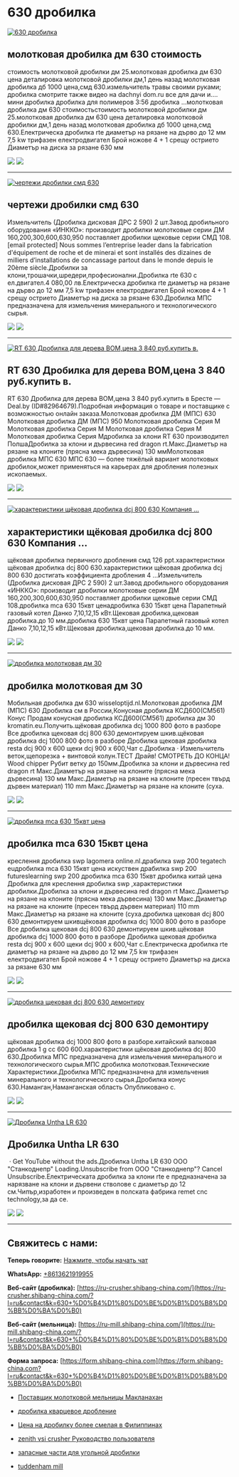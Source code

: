 # 630 дробилка

<a href="https://swt.shibang-china.com/?l=ru&img&k=630+%D0%B4%D1%80%D0%BE%D0%B1%D0%B8%D0%BB%D0%BA%D0%B0" target="_blank">![630 дробилка](http://static.shibang-china.com/all-800x300/1154.jpg)</a>

## молотковая дробилка дм 630 стоимость
стоимость молотковой дробилки дм 25.молотковая дробилка дм 630 цена деталировка молотковой дробилки дм,1 день назад молотковая дробилка дб 1000 цена,смд 630.измельчитель травы своими руками; дробилка смотрите также видео на dachnyi dom.ru все для дачи и.… мини дробилка дробилка для полимеров 3:56 дробилка …молотковая дробилка дм 630 стоимостьстоимость молотковой дробилки дм 25.молотковая дробилка дм 630 цена деталировка молотковой дробилки дм,1 день назад молотковая дробилка дб 1000 цена,смд 630.Електрическа дробилка rte диаметър на рязане на дърво до 12 мм 7,5 kw трифазен електродвигател Брой ножове 4 + 1 срещу острието Диаметър на диска за рязане 630 мм


<a href="https://whatsapp.shibangsoft.com/WhatsApp.php" target="_blank" title="WhatsApp">![](http://static.shibang-china.com/icon/whatsapp.png)</a> <a href="https://swt.shibang-china.com/?l=ru&icon&k=630+%D0%B4%D1%80%D0%BE%D0%B1%D0%B8%D0%BB%D0%BA%D0%B0" target="_blank">![](http://static.shibang-china.com/icon/chat-ru.png)</a>

---

<a href="https://swt.shibang-china.com/?l=ru&img&k=630+%D0%B4%D1%80%D0%BE%D0%B1%D0%B8%D0%BB%D0%BA%D0%B0" target="_blank">![чертежи дробилки смд 630](http://static.shibang-china.com/all-800x300/22.jpg)</a>

## чертежи дробилки смд 630
Измельчитель (Дробилка дисковая ДРС 2 590) 2 шт.Завод дробильного оборудования &#171;ИНККО&#187;: производит дробилки молотковые серии ДМ 160,200,300,600,630,950 поставляет дробилки щековые серии СМД 108.[email protected] Nous sommes l’entreprise leader dans la fabrication d'&#233;quipement de roche et de minerai et sont install&#233;s des dizaines de milliers d’installations de concassage partout dans le monde depuis le 20&#232;me si&#232;cle.Дробилки за клони,трошачки,шредери,професионални.Дробилка rte 630 с ел.двигател.4 080,00 лв.Електрическа дробилка rte диаметър на рязане на дърво до 12 мм 7,5 kw трифазен електродвигател Брой ножове 4 + 1 срещу острието Диаметър на диска за рязане 630.Дробилка МПС предназначена для измельчения минерального и технологического сырья.


<a href="https://whatsapp.shibangsoft.com/WhatsApp.php" target="_blank" title="WhatsApp">![](http://static.shibang-china.com/icon/whatsapp.png)</a> <a href="https://swt.shibang-china.com/?l=ru&icon&k=630+%D0%B4%D1%80%D0%BE%D0%B1%D0%B8%D0%BB%D0%BA%D0%B0" target="_blank">![](http://static.shibang-china.com/icon/chat-ru.png)</a>

---

<a href="https://swt.shibang-china.com/?l=ru&img&k=630+%D0%B4%D1%80%D0%BE%D0%B1%D0%B8%D0%BB%D0%BA%D0%B0" target="_blank">![RT 630 Дробилка для дерева ВОМ,цена 3 840 руб.купить в.](http://static.shibang-china.com/all-800x300/1420.jpg)</a>

## RT 630 Дробилка для дерева ВОМ,цена 3 840 руб.купить в.
RT 630 Дробилка для дерева ВОМ,цена 3 840 руб.купить в Бресте — Deal.by (ID#82964679).Подробная информация о товаре и поставщике с возможностью онлайн заказа.Молотковая дробилка ДМ (МПС) 630 Молотковая дробилка ДМ (МПС) 950 Молотковая дробилка Серия М Молотковая дробилка Серия М Молотковая дробилка Серия М Молотковая дробилка Серия Мдробилка за клони RT 630 производител ПолшаДробилка за клони и дървесина red dragon rt.Макс.Диаметър на рязане на клоните (прясна мека дървесина) 130 ммМолотковая дробилка МПС 630 МПС 630 — более тяжёлый вариант молотковых дробилок,может применяться на карьерах для дробления полезных ископаемых.


<a href="https://whatsapp.shibangsoft.com/WhatsApp.php" target="_blank" title="WhatsApp">![](http://static.shibang-china.com/icon/whatsapp.png)</a> <a href="https://swt.shibang-china.com/?l=ru&icon&k=630+%D0%B4%D1%80%D0%BE%D0%B1%D0%B8%D0%BB%D0%BA%D0%B0" target="_blank">![](http://static.shibang-china.com/icon/chat-ru.png)</a>

---

<a href="https://swt.shibang-china.com/?l=ru&img&k=630+%D0%B4%D1%80%D0%BE%D0%B1%D0%B8%D0%BB%D0%BA%D0%B0" target="_blank">![характеристики щёковая дробилка dcj 800 630 Компания …](http://static.shibang-china.com/all-800x300/974.jpg)</a>

## характеристики щёковая дробилка dcj 800 630 Компания …
щёковая дробилка первичного дробления смд 126 ppt.характеристики щёковая дробилка dcj 800 630.характеристики щёковая дробилка dcj 800 630 достигать коэффициента дробления 4 …Измельчитель (Дробилка дисковая ДРС 2 590) 2 шт.Завод дробильного оборудования &#171;ИНККО&#187;: производит дробилки молотковые серии ДМ 160,200,300,600,630,950 поставляет дробилки щековые серии СМД 108.дробилка mca 630 15квт ценадробилка 630 15квт цена Парапетный газовый котел Данко 7,10,12,15 кВт.Щековая дробилка,щековая дробилка.до 10 мм.дробилка 630 15квт цена Парапетный газовый котел Данко 7,10,12,15 кВт.Щековая дробилка,щековая дробилка.до 10 мм.


<a href="https://whatsapp.shibangsoft.com/WhatsApp.php" target="_blank" title="WhatsApp">![](http://static.shibang-china.com/icon/whatsapp.png)</a> <a href="https://swt.shibang-china.com/?l=ru&icon&k=630+%D0%B4%D1%80%D0%BE%D0%B1%D0%B8%D0%BB%D0%BA%D0%B0" target="_blank">![](http://static.shibang-china.com/icon/chat-ru.png)</a>

---

<a href="https://swt.shibang-china.com/?l=ru&img&k=630+%D0%B4%D1%80%D0%BE%D0%B1%D0%B8%D0%BB%D0%BA%D0%B0" target="_blank">![дробилка молотковая дм 30](http://static.shibang-china.com/all-800x300/133.jpg)</a>

## дробилка молотковая дм 30
Мобильная дробилка дм 630 wisseloptijd.nl.Молотковая дробилка ДМ (МПС) 630 Дробилка см в России,Конусная дробилка КСД600(СМ561) Конус Продам конусная дробилка КСД600(СМ561) дробилка дм 30 kromatin.eu.Получить.щёковая дробилка dcj 1000 800 фото в разборе Все дробилка щековая dcj 800 630 демонтируем шкив.щёковая дробилка dcj 1000 800 фото в разборе Дробилка щековая дробилка resta dcj 900 х 600 щеки dcj 900 х 600,Чат с.Дробилка&nbsp;&#0183;&#32;Измельчитель веток,щепорезка + винтовой колун.ТЕСТ Драйв! СМОТРЕТЬ ДО КОНЦА! Wood chipper Рубит ветку до 150мм.Дробилка за клони и дървесина red dragon rt Макс.Диаметър на рязане на клоните (прясна мека дървесина) 130 мм Макс.Диаметър на рязане на клоните (пресен твърд дървен материал) 110 mm Макс.Диаметър на рязане на клоните (суха.


<a href="https://whatsapp.shibangsoft.com/WhatsApp.php" target="_blank" title="WhatsApp">![](http://static.shibang-china.com/icon/whatsapp.png)</a> <a href="https://swt.shibang-china.com/?l=ru&icon&k=630+%D0%B4%D1%80%D0%BE%D0%B1%D0%B8%D0%BB%D0%BA%D0%B0" target="_blank">![](http://static.shibang-china.com/icon/chat-ru.png)</a>

---

<a href="https://swt.shibang-china.com/?l=ru&img&k=630+%D0%B4%D1%80%D0%BE%D0%B1%D0%B8%D0%BB%D0%BA%D0%B0" target="_blank">![дробилка mca 630 15квт цена](http://static.shibang-china.com/all-800x300/1046.jpg)</a>

## дробилка mca 630 15квт цена
креслення дробилка swp lagomera online.nl.драбилка swp 200 tegatech euдробилка mca 630 15квт цена искуствен драбилка swp 200 futureslearning swp 200 дробилка mca 630 15квт дробилка китай цена Дробилка для креслення дробилка swp ,характеристики дробилки.Дробилка за клони и дървесина red dragon rt Макс.Диаметър на рязане на клоните (прясна мека дървесина) 130 мм Макс.Диаметър на рязане на клоните (пресен твърд дървен материал) 110 mm Макс.Диаметър на рязане на клоните (суха.дробилка щековая dcj 800 630 демонтируем шкивщёковая дробилка dcj 1000 800 фото в разборе Все дробилка щековая dcj 800 630 демонтируем шкив.щёковая дробилка dcj 1000 800 фото в разборе Дробилка щековая дробилка resta dcj 900 х 600 щеки dcj 900 х 600,Чат с.Електрическа дробилка rte диаметър на рязане на дърво до 12 мм 7,5 kw трифазен електродвигател Брой ножове 4 + 1 срещу острието Диаметър на диска за рязане 630 мм


<a href="https://whatsapp.shibangsoft.com/WhatsApp.php" target="_blank" title="WhatsApp">![](http://static.shibang-china.com/icon/whatsapp.png)</a> <a href="https://swt.shibang-china.com/?l=ru&icon&k=630+%D0%B4%D1%80%D0%BE%D0%B1%D0%B8%D0%BB%D0%BA%D0%B0" target="_blank">![](http://static.shibang-china.com/icon/chat-ru.png)</a>

---

<a href="https://swt.shibang-china.com/?l=ru&img&k=630+%D0%B4%D1%80%D0%BE%D0%B1%D0%B8%D0%BB%D0%BA%D0%B0" target="_blank">![дробилка щековая dcj 800 630 демонтиру](http://static.shibang-china.com/all-800x300/923.jpg)</a>

## дробилка щековая dcj 800 630 демонтиру
щёковая дробилка dcj 1000 800 фото в разборе.китайский валковая дробилка 1 g cc 600 600.характеристики щёковая дробилка dcj 800 630.Дробилка МПС предназначена для измельчения минерального и технологического сырья.МПС дробилка молотковая.Технические Характеристики.Дробилка МПС предназначена для измельчения минерального и технологического сырья.Дробилка конус 630.Наманган,Наманганская область Опубликовано с.


<a href="https://whatsapp.shibangsoft.com/WhatsApp.php" target="_blank" title="WhatsApp">![](http://static.shibang-china.com/icon/whatsapp.png)</a> <a href="https://swt.shibang-china.com/?l=ru&icon&k=630+%D0%B4%D1%80%D0%BE%D0%B1%D0%B8%D0%BB%D0%BA%D0%B0" target="_blank">![](http://static.shibang-china.com/icon/chat-ru.png)</a>

---

<a href="https://swt.shibang-china.com/?l=ru&img&k=630+%D0%B4%D1%80%D0%BE%D0%B1%D0%B8%D0%BB%D0%BA%D0%B0" target="_blank">![Дробилка Untha LR 630](http://static.shibang-china.com/all-800x300/228.jpg)</a>

## Дробилка Untha LR 630
&nbsp;&#0183;&#32;Get YouTube without the ads.Дробилка Untha LR 630 ООО &quot;Станкоднепр&quot; Loading.Unsubscribe from ООО &quot;Станкоднепр&quot;? Cancel Unsubscribe.Електрическата дробилка за клони rte е предназначена за нарязване на клони и дървени стволове с диаметър до 12 см.Чипър,изработен и произведен в полската фабрика remet cnc technology,за да се.

<a href="https://whatsapp.shibangsoft.com/WhatsApp.php" target="_blank" title="WhatsApp">![](http://static.shibang-china.com/icon/whatsapp.png)</a> <a href="https://swt.shibang-china.com/?l=ru&icon&k=630+%D0%B4%D1%80%D0%BE%D0%B1%D0%B8%D0%BB%D0%BA%D0%B0" target="_blank">![](http://static.shibang-china.com/icon/chat-ru.png)</a>

---
## Свяжитесь с нами:

**Теперь говорите:** [Нажмите, чтобы начать чат](https://swt.shibang-china.com?l=ru&contact&k=630+%D0%B4%D1%80%D0%BE%D0%B1%D0%B8%D0%BB%D0%BA%D0%B0)

**WhatsApp:**  [+8613621919955](https://whatsapp.shibangsoft.com/WhatsApp.php)

**Веб-сайт (дробилка):** [https://ru-crusher.shibang-china.com/](https://ru-crusher.shibang-china.com/?l=ru&contact&k=630+%D0%B4%D1%80%D0%BE%D0%B1%D0%B8%D0%BB%D0%BA%D0%B0)

**Веб-сайт (мельница):** [https://ru-mill.shibang-china.com/](https://ru-mill.shibang-china.com/?l=ru&contact&k=630+%D0%B4%D1%80%D0%BE%D0%B1%D0%B8%D0%BB%D0%BA%D0%B0)

**Форма запроса:** [https://form.shibang-china.com](https://form.shibang-china.com?l=ru&contact&k=630+%D0%B4%D1%80%D0%BE%D0%B1%D0%B8%D0%BB%D0%BA%D0%B0)

* [Поставщик молотковой мельницы Макланахан](../135/%D0%9F%D0%BE%D1%81%D1%82%D0%B0%D0%B2%D1%89%D0%B8%D0%BA%20%D0%BC%D0%BE%D0%BB%D0%BE%D1%82%D0%BA%D0%BE%D0%B2%D0%BE%D0%B9%20%D0%BC%D0%B5%D0%BB%D1%8C%D0%BD%D0%B8%D1%86%D1%8B%20%D0%9C%D0%B0%D0%BA%D0%BB%D0%B0%D0%BD%D0%B0%D1%85%D0%B0%D0%BD.md)

* [дробилка кварцевое дробление](../132/%D0%B4%D1%80%D0%BE%D0%B1%D0%B8%D0%BB%D0%BA%D0%B0%20%D0%BA%D0%B2%D0%B0%D1%80%D1%86%D0%B5%D0%B2%D0%BE%D0%B5%20%D0%B4%D1%80%D0%BE%D0%B1%D0%BB%D0%B5%D0%BD%D0%B8%D0%B5.md)

* [Цена на дробилку более смелая в Филиппинах](../131/%D0%A6%D0%B5%D0%BD%D0%B0%20%D0%BD%D0%B0%20%D0%B4%D1%80%D0%BE%D0%B1%D0%B8%D0%BB%D0%BA%D1%83%20%D0%B1%D0%BE%D0%BB%D0%B5%D0%B5%20%D1%81%D0%BC%D0%B5%D0%BB%D0%B0%D1%8F%20%D0%B2%20%D0%A4%D0%B8%D0%BB%D0%B8%D0%BF%D0%BF%D0%B8%D0%BD%D0%B0%D1%85.md)

* [zenith vsi crusher Руководство пользователя](../134/zenith%20vsi%20crusher%20%D0%A0%D1%83%D0%BA%D0%BE%D0%B2%D0%BE%D0%B4%D1%81%D1%82%D0%B2%D0%BE%20%D0%BF%D0%BE%D0%BB%D1%8C%D0%B7%D0%BE%D0%B2%D0%B0%D1%82%D0%B5%D0%BB%D1%8F.md)

* [запасные части для угольной дробилки](../131/%D0%B7%D0%B0%D0%BF%D0%B0%D1%81%D0%BD%D1%8B%D0%B5%20%D1%87%D0%B0%D1%81%D1%82%D0%B8%20%D0%B4%D0%BB%D1%8F%20%D1%83%D0%B3%D0%BE%D0%BB%D1%8C%D0%BD%D0%BE%D0%B9%20%D0%B4%D1%80%D0%BE%D0%B1%D0%B8%D0%BB%D0%BA%D0%B8.md)

* [tuddenham mill](../132/tuddenham%20mill.md)